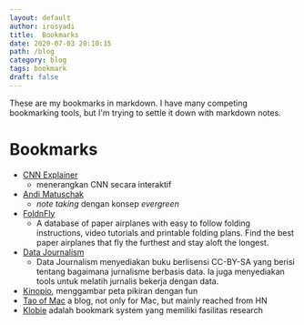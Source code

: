 ```yaml
---
layout: default
author: irosyadi
title:  Bookmarks
date: 2020-07-03 20:10:15
path: /blog
category: blog
tags: bookmark
draft: false
---
```


These are my bookmarks in markdown. I have many competing bookmarking tools, but I'm trying to settle it down with markdown notes.

# Bookmarks

- [CNN Explainer](https://poloclub.github.io/cnn-explainer/)
  - menerangkan CNN secara interaktif
- [Andi Matuschak](https://notes.andymatuschak.org/About_these_notes)
  - *note taking* dengan konsep *evergreen*
- [FoldnFly](https://www.foldnfly.com/)
  - A database of paper airplanes with easy to follow folding instructions, video tutorials and printable folding plans. Find the best paper airplanes that fly the furthest and stay aloft the longest.
- [Data Journalism](https://datajournalism.com/)
  - Data Journalism menyediakan buku berlisensi CC-BY-SA yang berisi tentang bagaimana jurnalisme berbasis data. Ia juga menyediakan tools untuk melatih jurnalis bekerja dengan data.
- [Kinopio](https://kinopio.club/), menggambar peta pikiran dengan fun
- [Tao of Mac](https://taoofmac.com/space) a blog, not only for Mac, but mainly reached from HN
- [Klobie](https://klobie.com) adalah bookmark system yang memiliki fasilitas research
